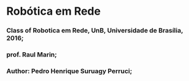 # Robótica em Rede

### Class of Robotica em Rede, UnB, Universidade de Brasília, 2016;
### prof. Raul Marin;
### Author: Pedro Henrique Suruagy Perruci;
